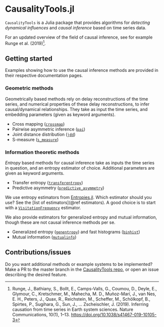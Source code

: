 # CausalityTools.jl

`CausalityTools` is a Julia package that provides algorithms for *detecting 
dynamical influences* and *causal inference* based on time series data. 

For an updated overview of the field of causal inference, see for example Runge et al. (2019)[^Runge2019].

## Getting started

Examples showing how to use the causal inference methods are provided in their respective documentation pages.

### Geometric methods

Geometrically based methods rely on delay reconstructions of the time series, and numerical 
properties of these delay reconstructions, to infer causal/dynamical relationships. They take as input the
time series, and embedding parameters (given as keyword arguments).

- Cross mapping ([`crossmap`](@ref))
- Pairwise asymmetric inference ([`pai`](@ref))
- Joint distance distribution ([`jdd`](@ref))
- S-measure ([`s_measure`](@ref))

### Information theoretic methods

*Entropy* based methods for causal inference take as inputs the time series in question, and an entropy estimator of choice. Additional parameters are given as keyword arguments. 

- Transfer entropy ([`transferentropy`](@ref))
- Predictive asymmetry ([`predictive_asymmetry`](@ref))

We use entropy estimators from [Entropies.jl](https://github.com/JuliaDynamics/Entropies.jl). 
Which estimator should you use? See the [list of estimators](@ref estimators). 
A good choice is to start with a [`VisitationFrequency`](@ref) estimator.

We also provide estimators for generalized entropy and mutual information, though these are not causal inference methods per se.

- Generalized entropy ([`genentropy`](@ref)) and fast histograms ([`binhist`](@ref))
- Mutual information ([`mutualinfo`](@ref))

## Contributions/issues

Do you want additional methods or example systems to be implemented? Make a PR to the 
master branch in the 
[CausalityTools repo](https://github.com/JuliaDynamics/CausalityTools.jl), or open an 
issue describing the desired feature.

[^Runge2019]: Runge, J., Bathiany, S., Bollt, E., Camps-Valls, G., Coumou, D., Deyle, E., Glymour, C., Kretschmer, M., Mahecha, M. D., Muñoz-Marí, J., van Nes, E. H., Peters, J., Quax, R., Reichstein, M., Scheffer, M., Schölkopf, B., Spirtes, P., Sugihara, G., Sun, J., … Zscheischler, J. (2019). Inferring causation from time series in Earth system sciences. Nature Communications, 10(1), 1–13. https://doi.org/10.1038/s41467-019-10105-3

